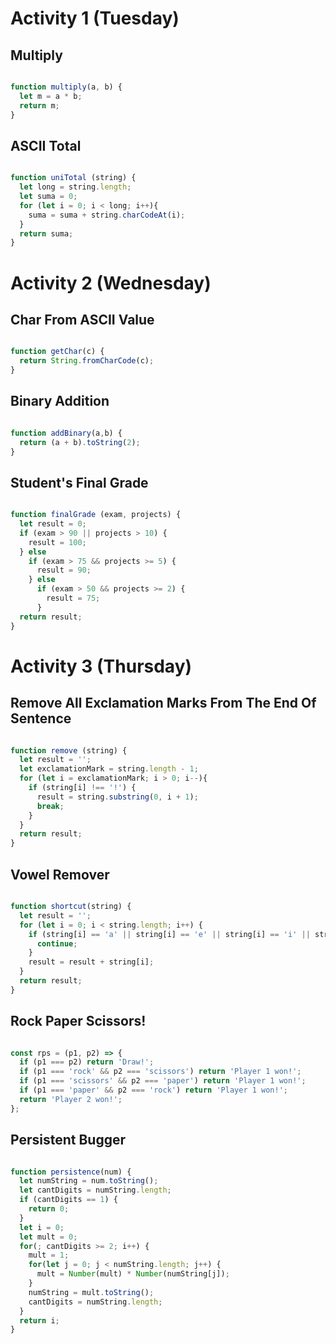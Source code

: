 # Activity 1 (Tuesday)

## Multiply

``` javascript 

function multiply(a, b) {
  let m = a * b;
  return m;
}

```

## ASCII Total

``` javascript 

function uniTotal (string) {
  let long = string.length;
  let suma = 0;
  for (let i = 0; i < long; i++){
    suma = suma + string.charCodeAt(i);
  }
  return suma;
}

``` 


# Activity 2 (Wednesday)

## Char From ASCII Value

``` javascript 

function getChar(c) {
  return String.fromCharCode(c);
}

```

## Binary Addition

``` javascript 

function addBinary(a,b) {
  return (a + b).toString(2); 
}

```

## Student's Final Grade

``` javascript 

function finalGrade (exam, projects) {
  let result = 0;
  if (exam > 90 || projects > 10) {
    result = 100;
  } else 
    if (exam > 75 && projects >= 5) {
      result = 90;
    } else
      if (exam > 50 && projects >= 2) {
        result = 75;
      }
  return result; 
}

``` 

# Activity 3 (Thursday)

## Remove All Exclamation Marks From The End Of Sentence

``` javascript 

function remove (string) {  
  let result = '';
  let exclamationMark = string.length - 1;
  for (let i = exclamationMark; i > 0; i--){
    if (string[i] !== '!') {
      result = string.substring(0, i + 1);
      break;
    }
  }
  return result;
}

``` 

## Vowel Remover

``` javascript 

function shortcut(string) {
  let result = '';
  for (let i = 0; i < string.length; i++) {
    if (string[i] == 'a' || string[i] == 'e' || string[i] == 'i' || string[i] == 'o' || string[i] == 'u') {
      continue;
    }
    result = result + string[i];
  }
  return result;
}

``` 

## Rock Paper Scissors!

``` javascript 

const rps = (p1, p2) => {
  if (p1 === p2) return 'Draw!';
  if (p1 === 'rock' && p2 === 'scissors') return 'Player 1 won!';
  if (p1 === 'scissors' && p2 === 'paper') return 'Player 1 won!';
  if (p1 === 'paper' && p2 === 'rock') return 'Player 1 won!';
  return 'Player 2 won!';
};

``` 

## Persistent Bugger

``` javascript 

function persistence(num) {
  let numString = num.toString();
  let cantDigits = numString.length;
  if (cantDigits == 1) {
    return 0;
  }
  let i = 0;
  let mult = 0;
  for(; cantDigits >= 2; i++) {
    mult = 1;
    for(let j = 0; j < numString.length; j++) {
      mult = Number(mult) * Number(numString[j]);
    }
    numString = mult.toString();
    cantDigits = numString.length;
  } 
  return i;
}

```




